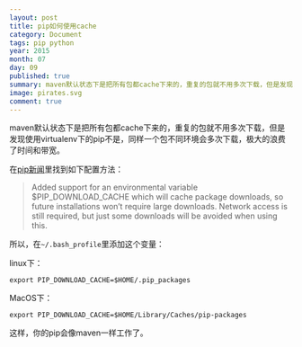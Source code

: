 ```yaml
---
layout: post
title: pip如何使用cache
category: Document
tags: pip python
year: 2015
month: 07
day: 09
published: true
summary: maven默认状态下是把所有包都cache下来的，重复的包就不用多次下载，但是发现使用virtualenv下的pip不是，同样一个包不同环境会多次下载，幸亏看到了这个方法：
image: pirates.svg
comment: true
---
```


maven默认状态下是把所有包都cache下来的，重复的包就不用多次下载，但是发现使用virtualenv下的pip不是，同样一个包不同环境会多次下载，极大的浪费了时间和带宽。

在[pip新闻](https://web.archive.org/web/20081207054341/http://pip.openplans.org/news.html)里找到如下配置方法：

> Added support for an environmental variable $PIP_DOWNLOAD_CACHE which will cache package downloads, so future installations won’t require large downloads. Network access is still required, but just some downloads will be avoided when using this.

所以，在`~/.bash_profile`里添加这个变量：

linux下：

```
export PIP_DOWNLOAD_CACHE=$HOME/.pip_packages
```

MacOS下：

```
export PIP_DOWNLOAD_CACHE=$HOME/Library/Caches/pip-packages
```

这样，你的pip会像maven一样工作了。